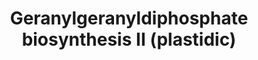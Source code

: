 ---
annotations:
- id: CL:0000610
  type: Cell Type Ontology
  value: obsolete plant cell
- id: PW:0000251
  parent: classic metabolic pathway
  type: Pathway Ontology
  value: diterpenoid biosynthetic pathway
authors:
- Pjaiswal
- MaintBot
- Egonw
communities:
- Plants
description: In plants the geranyl-geranyl diphosphate (GGPP) as a precursor molecule
  that feeds in the biosynthesis of essential compounds such as chlorophylls, carotenoids,
  plastoquinones, growth hormone gibberellin and other secondary metabolites. Occurs
  in plastids.
last-edited: 2019-09-17
organisms:
- Oryza sativa
redirect_from:
- /index.php/Pathway:WP2211
- /instance/WP2211
- /instance/WP2211_r123063
revision: r123063
schema-jsonld:
- '@context': https://schema.org/
  '@id': https://wikipathways.github.io/pathways/WP2211.html
  '@type': Dataset
  creator:
    '@type': Organization
    name: WikiPathways
  description: In plants the geranyl-geranyl diphosphate (GGPP) as a precursor molecule
    that feeds in the biosynthesis of essential compounds such as chlorophylls, carotenoids,
    plastoquinones, growth hormone gibberellin and other secondary metabolites. Occurs
    in plastids.
  keywords:
  - Delta3-isopentenyl-PP
  - Dimethylallyl-PP
  - Diphosphate
  - EC:2.5.1.1 (Geranyl-diphosphate synthase)
  - EC:2.5.1.10 (Farnesyl pyrophosphate synthetase)
  - EC:2.5.1.29 (Geranylgeranyl pyrophosphate synthase)
  - Geranyl-PP
  - Geranylgeranyl diphosphate
  - LOC_OS01G14630
  - LOC_Os01g50050
  - LOC_Os01g50760 (FPPS)
  - LOC_Os01g53600
  - LOC_Os02g44780
  - LOC_Os04g56210
  - LOC_Os04g56230
  - LOC_Os05g50550
  - LOC_Os06g46450
  - LOC_Os07g39270
  - LOC_Os08g09370
  - LOC_Os09g33930
  - LOC_Os12g17320
  - trans, trans-farnesyl diphosphate
  license: CC0
  name: Geranylgeranyldiphosphate biosynthesis II (plastidic)
seo: CreativeWork
title: Geranylgeranyldiphosphate biosynthesis II (plastidic)
wpid: WP2211
---